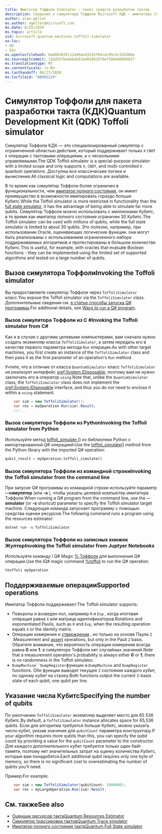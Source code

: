 ```yaml
---
title: Имитатор Тоффоли Simulator — пакет средств разработки тактов
description: Сведения о симуляторе Тоффоли Microsoft КДК — имитаторе Специального целевого симулятора, который можно использовать с миллионами Кубитс.
author: alan-geller
ms.author: ageller@microsoft.com
ms.date: 6/25/2020
ms.topic: article
uid: microsoft.quantum.machines.toffoli-simulator
no-loc:
- Q#
- $$v
ms.openlocfilehash: 6a0885035c12a99ae43533f04cdc95c5c529380a
ms.sourcegitcommit: 11bd357baeb6ab53a402882979e75964d0869b57
ms.translationtype: MT
ms.contentlocale: ru-RU
ms.lasthandoff: 08/27/2020
ms.locfileid: "88992219"
---
```

# <a name="quantum-development-kit-qdk-toffoli-simulator"></a><span data-ttu-id="f9536-103">Симулятор Тоффоли для пакета разработки такта (КДК)</span><span class="sxs-lookup"><span data-stu-id="f9536-103">Quantum Development Kit (QDK) Toffoli simulator</span></span>

<span data-ttu-id="f9536-104">Симулятор Тоффоли КДК — это специализированный симулятор с ограниченной областью действия, который поддерживает только `X` `CNOT` `X` операции с тактовыми операциями, и с несколькими управляемыми.</span><span class="sxs-lookup"><span data-stu-id="f9536-104">The QDK Toffoli simulator is a special-purpose simulator with a limited scope and only supports `X`, `CNOT`, and multi-controlled `X` quantum operations.</span></span> <span data-ttu-id="f9536-105">Доступны все классические логики и вычисления.</span><span class="sxs-lookup"><span data-stu-id="f9536-105">All classical logic and computations are available.</span></span>

<span data-ttu-id="f9536-106">В то время как симулятор Тоффоли более ограничен в функциональности, чем [имитатор полного состояния](xref:microsoft.quantum.machines.full-state-simulator), он имеет преимущество в возможности имитировать гораздо больше Кубитс.</span><span class="sxs-lookup"><span data-stu-id="f9536-106">While the Toffoli simulator is more restricted in functionality than the [full state simulator](xref:microsoft.quantum.machines.full-state-simulator), it has the advantage of being able to simulate far more qubits.</span></span> <span data-ttu-id="f9536-107">Симулятор Тоффоли можно использовать с миллионами Кубитс, в то время как имитатор полного состояния ограничен 30 Кубитс.</span><span class="sxs-lookup"><span data-stu-id="f9536-107">The Toffoli simulator can be used with millions of qubits, while the full state simulator is limited to about 30 qubits.</span></span> <span data-ttu-id="f9536-108">Это полезно, например, при использовании Oracle, оценивающих логические функции. они могут быть реализованы с использованием ограниченного набора поддерживаемых алгоритмов и протестированы в большом количестве Кубитс.</span><span class="sxs-lookup"><span data-stu-id="f9536-108">This is useful, for example, with oracles that evaluate Boolean functions - they can be implemented using the limited set of supported algorithms and tested on a large number of qubits.</span></span>

## <a name="invoking-the-toffoli-simulator"></a><span data-ttu-id="f9536-109">Вызов симулятора Тоффоли</span><span class="sxs-lookup"><span data-stu-id="f9536-109">Invoking the Toffoli simulator</span></span>

<span data-ttu-id="f9536-110">Вы предоставляете симулятор Тоффоли через `ToffoliSimulator` класс.</span><span class="sxs-lookup"><span data-stu-id="f9536-110">You expose the Toffoli simulator via the `ToffoliSimulator` class.</span></span> <span data-ttu-id="f9536-111">Дополнительные сведения см. [в статье способы запуска Q# программы](xref:microsoft.quantum.guide.host-programs).</span><span class="sxs-lookup"><span data-stu-id="f9536-111">For additional details, see [Ways to run a Q# program](xref:microsoft.quantum.guide.host-programs).</span></span>

### <a name="invoking-the-toffoli-simulator-from-c"></a><span data-ttu-id="f9536-112">Вызов симулятора Тоффоли из C #</span><span class="sxs-lookup"><span data-stu-id="f9536-112">Invoking the Toffoli simulator from C#</span></span>

<span data-ttu-id="f9536-113">Как и в случае с другими целевыми компьютерами, вам сначала нужно создать экземпляр класса `ToffoliSimulator`, а затем передать его в качестве первого параметра метода `Run` операции.</span><span class="sxs-lookup"><span data-stu-id="f9536-113">As with other target machines, you first create an instance of the `ToffoliSimulator` class and then pass it as the first parameter of an operation's `Run` method.</span></span>

<span data-ttu-id="f9536-114">Учтите, что в отличие от класса `QuantumSimulator` класс `ToffoliSimulator` не реализует интерфейс <xref:System.IDisposable>, поэтому вам не нужно заключать его в оператор `using`.</span><span class="sxs-lookup"><span data-stu-id="f9536-114">Note that, unlike the `QuantumSimulator` class, the `ToffoliSimulator` class does not implement the <xref:System.IDisposable> interface, and thus you do not need to enclose it within a `using` statement.</span></span>

```csharp
    var sim = new ToffoliSimulator();
    var res = myOperation.Run(sim).Result;
    ///...
```

### <a name="invoking-the-toffoli-simulator-from-python"></a><span data-ttu-id="f9536-115">Вызов симулятора Тоффоли из Python</span><span class="sxs-lookup"><span data-stu-id="f9536-115">Invoking the Toffoli simulator from Python</span></span>

<span data-ttu-id="f9536-116">Используйте метод [toffoli_simulate ()](https://docs.microsoft.com/python/qsharp-core/qsharp.loader.qsharpcallable) из библиотеки Python с импортированной Q# операцией:</span><span class="sxs-lookup"><span data-stu-id="f9536-116">Use the [toffoli_simulate()](https://docs.microsoft.com/python/qsharp-core/qsharp.loader.qsharpcallable) method from the Python library with the imported Q# operation:</span></span>

```python
qubit_result = myOperation.toffoli_simulate()
```

### <a name="invoking-the-toffoli-simulator-from-the-command-line"></a><span data-ttu-id="f9536-117">Вызов симулятора Тоффоли из командной строки</span><span class="sxs-lookup"><span data-stu-id="f9536-117">Invoking the Toffoli simulator from the command line</span></span>

<span data-ttu-id="f9536-118">При запуске Q# программы из командной строки используйте параметр **--симулятор** (или **-s** ), чтобы указать целевой компьютер имитатора Тоффоли.</span><span class="sxs-lookup"><span data-stu-id="f9536-118">When running a Q# program from the command line, use the **--simulator** (or **-s** shortcut) parameter to specify the Toffoli simulator target machine.</span></span> <span data-ttu-id="f9536-119">Следующая команда запускает программу с помощью средства оценки ресурсов:</span><span class="sxs-lookup"><span data-stu-id="f9536-119">The following command runs a program using the resources estimator:</span></span> 

```dotnetcli
dotnet run -s ToffoliSimulator
```

### <a name="invoking-the-toffoli-simulator-from-juptyer-notebooks"></a><span data-ttu-id="f9536-120">Вызов симулятора Тоффоли из записных книжек Жуптер</span><span class="sxs-lookup"><span data-stu-id="f9536-120">Invoking the Toffoli simulator from Juptyer Notebooks</span></span>

<span data-ttu-id="f9536-121">Используйте команду I Q# Magic [% Тоффоли](xref:microsoft.quantum.iqsharp.magic-ref.toffoli) для выполнения Q# операции.</span><span class="sxs-lookup"><span data-stu-id="f9536-121">Use the IQ# magic command [%toffoli](xref:microsoft.quantum.iqsharp.magic-ref.toffoli) to run the Q# operation.</span></span>

```
%toffoli myOperation
```

## <a name="supported-operations"></a><span data-ttu-id="f9536-122">Поддерживаемые операции</span><span class="sxs-lookup"><span data-stu-id="f9536-122">Supported operations</span></span>

<span data-ttu-id="f9536-123">Имитатор Тоффоли поддерживает:</span><span class="sxs-lookup"><span data-stu-id="f9536-123">The Toffoli simulator supports:</span></span>

* <span data-ttu-id="f9536-124">Повороты и возведен пол, например `R` и `Exp` , когда итоговая операция равна `X` или матрица идентификаторов.</span><span class="sxs-lookup"><span data-stu-id="f9536-124">Rotations and exponentiated Paulis, such as `R` and `Exp`, when the resulting operation equals `X` or the identity matrix.</span></span>
* <span data-ttu-id="f9536-125">Операции измерения и [утверждения](xref:microsoft.quantum.diagnostics.assertmeasurement) , но только на основе Паули `Z` .</span><span class="sxs-lookup"><span data-stu-id="f9536-125">Measurement and [assert](xref:microsoft.quantum.diagnostics.assertmeasurement) operations, but only in the Pauli `Z` basis.</span></span> <span data-ttu-id="f9536-126">Обратите внимание, что вероятность операции измерения всегда равна **0** или **1**. в симуляторе Тоффоли нет случайных значений.</span><span class="sxs-lookup"><span data-stu-id="f9536-126">Note that a measurement operation's probability is always either **0** or **1**; there is no randomness in the Toffoli simulator.</span></span>
* <span data-ttu-id="f9536-127">`DumpMachine``DumpRegister`функции и.</span><span class="sxs-lookup"><span data-stu-id="f9536-127">`DumpMachine` and `DumpRegister` functions.</span></span>
<span data-ttu-id="f9536-128">Обе функции выводят текущее `Z` состояние каждого кубит, по одному кубит на строку.</span><span class="sxs-lookup"><span data-stu-id="f9536-128">Both functions output the current `Z`-basis state of each qubit, one qubit per line.</span></span>

## <a name="specifying-the-number-of-qubits"></a><span data-ttu-id="f9536-129">Указание числа Кубитс</span><span class="sxs-lookup"><span data-stu-id="f9536-129">Specifying the number of qubits</span></span>

<span data-ttu-id="f9536-130">По умолчанию `ToffoliSimulator` экземпляр выделяет место для 65 536 Кубитс.</span><span class="sxs-lookup"><span data-stu-id="f9536-130">By default, a `ToffoliSimulator` instance allocates space for 65,536 qubits.</span></span>
<span data-ttu-id="f9536-131">Если для алгоритма требуется больше Кубитс, можно указать число кубит, указав значение для `qubitCount` параметра конструктору.</span><span class="sxs-lookup"><span data-stu-id="f9536-131">If your algorithm requires more qubits than this, you can specify the qubit count by providing a value for the `qubitCount` parameter to the constructor.</span></span>
<span data-ttu-id="f9536-132">Для каждого дополнительного кубит требуется только один байт памяти, поэтому нет значительных затрат на оценку количества Кубитс, которые вам понадобятся.</span><span class="sxs-lookup"><span data-stu-id="f9536-132">Each additional qubit requires only one byte of memory, so there is no significant cost to overestimating the number of qubits you'll need.</span></span>

<span data-ttu-id="f9536-133">Пример:</span><span class="sxs-lookup"><span data-stu-id="f9536-133">For example:</span></span>

```csharp
    var sim = new ToffoliSimulator(qubitCount: 1000000);
    var res = myLargeOperation.Run(sim).Result;
```

## <a name="see-also"></a><span data-ttu-id="f9536-134">См. также</span><span class="sxs-lookup"><span data-stu-id="f9536-134">See also</span></span>

- [<span data-ttu-id="f9536-135">Оценщик ресурсов такта</span><span class="sxs-lookup"><span data-stu-id="f9536-135">Quantum Resources Estimator</span></span>](xref:microsoft.quantum.machines.resources-estimator)
- [<span data-ttu-id="f9536-136">Симулятор трассировки тактов</span><span class="sxs-lookup"><span data-stu-id="f9536-136">Quantum Trace simulator</span></span>](xref:microsoft.quantum.machines.qc-trace-simulator.intro)
- [<span data-ttu-id="f9536-137">Имитатор полного состояния такта</span><span class="sxs-lookup"><span data-stu-id="f9536-137">Quantum Full State simulator</span></span>](xref:microsoft.quantum.machines.full-state-simulator) 